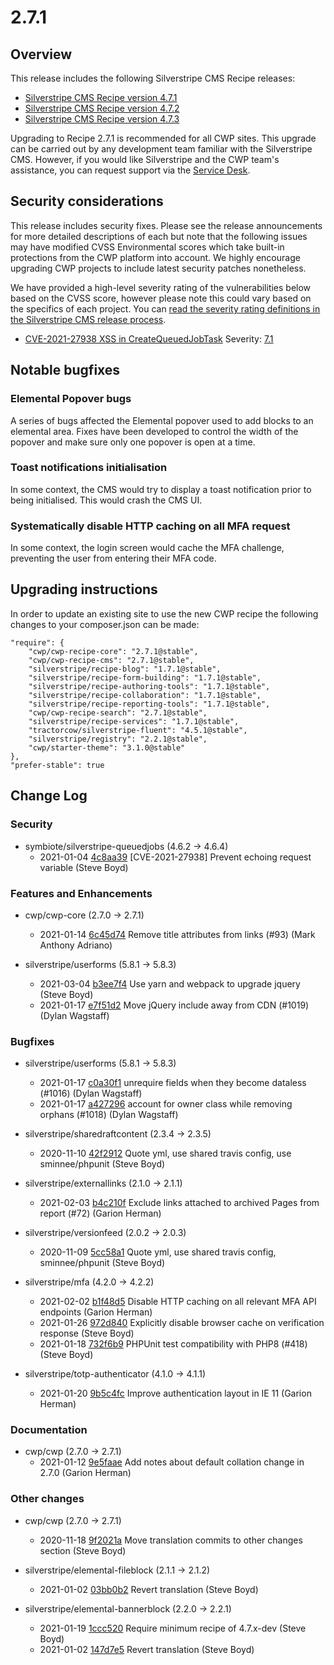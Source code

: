 # 2.7.1

## Overview

This release includes the following Silverstripe CMS Recipe releases:
- [Silverstripe CMS Recipe version 4.7.1](https://docs.silverstripe.org/en/4/changelogs/4.7.1/)
- [Silverstripe CMS Recipe version 4.7.2](https://docs.silverstripe.org/en/4/changelogs/4.7.2/)
- [Silverstripe CMS Recipe version 4.7.3](https://docs.silverstripe.org/en/4/changelogs/4.7.3/)


Upgrading to Recipe 2.7.1 is recommended for all CWP sites. This upgrade can be carried out by any development team familiar with the Silverstripe CMS. However, if you would like Silverstripe and the CWP team's assistance, you can request support via the [Service Desk](https://www.cwp.govt.nz/service-desk/new-request/).

## Security considerations

This release includes security fixes. Please see the release announcements for more detailed
descriptions of each but note that the following issues may have modified CVSS Environmental
scores which take built-in protections from the CWP platform into account. We highly encourage upgrading CWP projects to include latest security patches nonetheless.

We have provided a high-level severity rating of the vulnerabilities below based on the CVSS score, however please note this could vary based on the specifics of each project. You can [read the severity rating definitions in the Silverstripe CMS release process](https://docs.silverstripe.org/en/4/contributing/release_process/#severity-rating).

 * [CVE-2021-27938 XSS in CreateQueuedJobTask](https://www.silverstripe.org/download/security-releases/cve-2021-27938)
 Severity: [7.1](https://nvd.nist.gov/vuln-metrics/cvss/v3-calculator?vector=AV:N/AC:H/PR:N/UI:R/S:U/C:H/I:H/A:L/E:P/RL:O/RC:C&version=3.1)

## Notable bugfixes

### Elemental Popover bugs
A series of bugs affected the Elemental popover used to add blocks to an elemental area. Fixes have been developed to control the width of the popover and make sure only one popover is open at a time.

### Toast notifications initialisation
In some context, the CMS would try to display a toast notification prior to being initialised. This would crash the CMS UI.

### Systematically disable HTTP caching on all MFA request
In some context, the login screen would cache the MFA challenge, preventing the user from entering their MFA code.

## Upgrading instructions

In order to update an existing site to use the new CWP recipe the following changes to your composer.json can be made:

```
"require": {
    "cwp/cwp-recipe-core": "2.7.1@stable",
    "cwp/cwp-recipe-cms": "2.7.1@stable",
    "silverstripe/recipe-blog": "1.7.1@stable",
    "silverstripe/recipe-form-building": "1.7.1@stable",
    "silverstripe/recipe-authoring-tools": "1.7.1@stable",
    "silverstripe/recipe-collaboration": "1.7.1@stable",
    "silverstripe/recipe-reporting-tools": "1.7.1@stable",
    "cwp/cwp-recipe-search": "2.7.1@stable",
    "silverstripe/recipe-services": "1.7.1@stable",
    "tractorcow/silverstripe-fluent": "4.5.1@stable",
    "silverstripe/registry": "2.2.1@stable",
    "cwp/starter-theme": "3.1.0@stable"
},
"prefer-stable": true
```

<!--- Changes below this line will be automatically regenerated -->

## Change Log

### Security

  * symbiote/silverstripe-queuedjobs (4.6.2 -&gt; 4.6.4)
     * 2021-01-04 [4c8aa39](https://github.com/symbiote/silverstripe-queuedjobs/commit/4c8aa393cbda9d316d0b8851be44bcb1be4c2cc1) [CVE-2021-27938] Prevent echoing request variable (Steve Boyd)

### Features and Enhancements


 * cwp/cwp-core (2.7.0 -&gt; 2.7.1)
    * 2021-01-14 [6c45d74](https://github.com/silverstripe/cwp-core/commit/6c45d74856ba85d784d412623d5d6ffaffddbfe3) Remove title attributes from links (#93) (Mark Anthony Adriano)

 * silverstripe/userforms (5.8.1 -&gt; 5.8.3)
    * 2021-03-04 [b3ee7f4](https://github.com/silverstripe/silverstripe-userforms/commit/b3ee7f4e34589a0e3e597ce3901e1e60af26cd8b) Use yarn and webpack to upgrade jquery (Steve Boyd)
    * 2021-01-17 [e7f51d2](https://github.com/silverstripe/silverstripe-userforms/commit/e7f51d227a37405ab057ba17a7590b84ce7b8e96) Move jQuery include away from CDN (#1019) (Dylan Wagstaff)


### Bugfixes


 * silverstripe/userforms (5.8.1 -&gt; 5.8.3)
    * 2021-01-17 [c0a30f1](https://github.com/silverstripe/silverstripe-userforms/commit/c0a30f1b6a3cb76c880b8879bf99b3fe8316e513) unrequire fields when they become dataless (#1016) (Dylan Wagstaff)
    * 2021-01-17 [a427296](https://github.com/silverstripe/silverstripe-userforms/commit/a42729679b602addd828c727e60cf4361cabc316) account for owner class while removing orphans (#1018) (Dylan Wagstaff)

 * silverstripe/sharedraftcontent (2.3.4 -&gt; 2.3.5)
    * 2020-11-10 [42f2912](https://github.com/silverstripe/silverstripe-sharedraftcontent/commit/42f2912809a55b3de8498a61493028ea85274754) Quote yml, use shared travis config, use sminnee/phpunit (Steve Boyd)

 * silverstripe/externallinks (2.1.0 -&gt; 2.1.1)
    * 2021-02-03 [b4c210f](https://github.com/silverstripe/silverstripe-externallinks/commit/b4c210f2112c0e05a23e85572a6d6a0b014d5803) Exclude links attached to archived Pages from report (#72) (Garion Herman)

 * silverstripe/versionfeed (2.0.2 -&gt; 2.0.3)
    * 2020-11-09 [5cc58a1](https://github.com/silverstripe/silverstripe-versionfeed/commit/5cc58a1269f3c427d97ae3ea9e91765f24e4d7ef) Quote yml, use shared travis config, sminnee/phpunit (Steve Boyd)

 * silverstripe/mfa (4.2.0 -&gt; 4.2.2)
    * 2021-02-02 [b1f48d5](https://github.com/silverstripe/silverstripe-mfa/commit/b1f48d5ead1ab9f92406fdb34df7ecd70c34dc77) Disable HTTP caching on all relevant MFA API endpoints (Garion Herman)
    * 2021-01-26 [972d840](https://github.com/silverstripe/silverstripe-mfa/commit/972d84053e78fc933a69394488fec595ed2a9ec4) Explicitly disable browser cache on verification response (Steve Boyd)
    * 2021-01-18 [732f6b9](https://github.com/silverstripe/silverstripe-mfa/commit/732f6b98fe6b22c723476a10058fd55243936f9f) PHPUnit test compatibility with PHP8 (#418) (Steve Boyd)

 * silverstripe/totp-authenticator (4.1.0 -&gt; 4.1.1)
    * 2021-01-20 [9b5c4fc](https://github.com/silverstripe/silverstripe-totp-authenticator/commit/9b5c4fc3eecd93f0d92971720bfe60c106ba99cf) Improve authentication layout in IE 11 (Garion Herman)


### Documentation


 * cwp/cwp (2.7.0 -&gt; 2.7.1)
    * 2021-01-12 [9e5faae](https://github.com/silverstripe/cwp/commit/9e5faaef039df8dd79514ca78cbfa9cfd202a7b2) Add notes about default collation change in 2.7.0 (Garion Herman)


### Other changes


 * cwp/cwp (2.7.0 -&gt; 2.7.1)
    * 2020-11-18 [9f2021a](https://github.com/silverstripe/cwp/commit/9f2021aa5da8b0876ad009e293532b2c3135d421) Move translation commits to other changes section (Steve Boyd)

 * silverstripe/elemental-fileblock (2.1.1 -&gt; 2.1.2)
    * 2021-01-02 [03bb0b2](https://github.com/silverstripe/silverstripe-elemental-fileblock/commit/03bb0b2fd0f69dd77d5341c996b26040272c6d89) Revert translation (Steve Boyd)

 * silverstripe/elemental-bannerblock (2.2.0 -&gt; 2.2.1)
    * 2021-01-19 [1ccc520](https://github.com/silverstripe/silverstripe-elemental-bannerblock/commit/1ccc520796356ae15ed12748f0bb638c97910ad3) Require minimum recipe of 4.7.x-dev (Steve Boyd)
    * 2021-01-02 [147d7e5](https://github.com/silverstripe/silverstripe-elemental-bannerblock/commit/147d7e5d80ec3c44bfc079e60f7288d76e1e1491) Revert translation (Steve Boyd)



<!--- Changes above this line will be automatically regenerated -->
